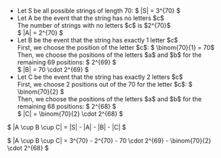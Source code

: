 <ul>
    <li> Let S be all possible strings of length 70: $ |S| = 3^{70} $
    <li> Let A be the event that the string has no letters $c$ <br/> 
    The number of strings with no letters $c$ is $2^{70}$ <br/> 
    $ |A| = 2^{70} $
    <li> Let B be the event that the string has exactly 1 letter $c$ <br/> 
    First, we choose the position of the letter $c$: $ \binom{70}{1} = 70$ <br/> 
    Then, we choose the positions of the letters $a$ and $b$ for the remaining 69 positions: $ 2^{69} $ <br/> 
    $ |B| = 70 \cdot 2^{69} $
    <li> Let C be the event that the string has exactly 2 letters $c$ <br/> 
    First, we choose 2 positions out of the 70 for the letter $c$: $ \binom{70}{2} $ <br/> 
    Then, we choose the positions of the letters $a$ and $b$ for the remaining 68 positions: $ 2^{68} $ <br/> 
    $ |C| = \binom{70}{2} \cdot 2^{68} $
</ul>

$ |A \cup B \cup C| = |S| - |A| - |B| - |C| $

$ |A \cup B \cup C| = 3^{70} - 2^{70} - 70 \cdot 2^{69} - \binom{70}{2} \cdot 2^{68} $
